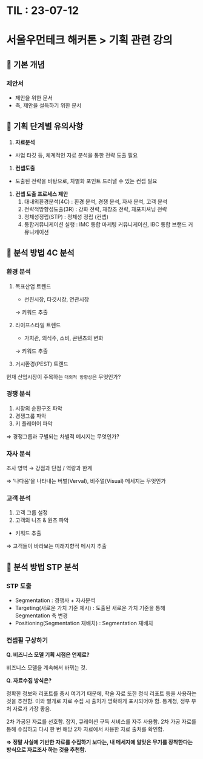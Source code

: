 # TIL : 23-07-12
# 서울우먼테크 해커톤 > 기획 관련 강의
## 📌 기본 개념

### 제안서

- 제안을 위한 문서
- 즉, 제안을 설득하기 위한 문서

## 📌 기획 단계별 유의사항

1. **자료분석**
- 사업 타깃 등, 체계적인 자료 분석을 통한 전략 도출 필요
1. **컨셉도출**
- 도출된 전략을 바탕으로, 차별화 포인트 드러낼 수 있는 컨셉 필요
1. **컨셉 도출 프로세스 제안**
    1. 대내외환경분석(4C) : 환경 분석, 경쟁 분석, 자사 분석, 고객 분석
    2. 전략적방향성도출(3R) : 강화 전략, 재창조 전략, 재포지셔닝 전략
    3. 정체성정립(STP) : 정체성 정립 (컨셉)
    4. 통합커뮤니케이션 실행 : IMC 통합 마케팅 커뮤니케이션, IBC 통합 브랜드 커뮤니케이션

## 📌 분석 방법 4C 분석

### 환경 분석

1. 목표산업 트렌드
    - 선진시장, 타깃시장, 연관시장
    
    → 키워드 추출
    
2. 라이프스타일 트렌드
    - 가치관, 의식주, 소비, 콘텐츠의 변화
    
    → 키워드 추출
    
3. 거시환경(PEST) 트렌드

현재 산업시장이 주목하는 `대외적 방향성`은 무엇인가?

### 경쟁 분석

1. 시장의 순환구조 파악
2. 경쟁그룹 파악
3. 키 플레이어 파악

⇒ 경쟁그룹과 구별되는 차별적 메시지는 무엇인가?

### 자사 분석

조사 영역  → 강점과 단점 / 역량과 한계

⇒ ‘나다움’을 나타내는 버벌(Verval), 비주얼(Visual) 메세지는 무엇인가

### 고객 분석

1. 고객 그룹 설정
2. 고객의 니즈 & 원츠 파악
- 키워드 추출

⇒ 고객들이 바라보는 미래지향적 메시지 추출

## 📌 분석 방법 STP 분석

### STP 도출

- Segmentation : 경쟁사 + 자사분석
- Targeting(새로운 가치 기준 제시) : 도출된 새로운 가치 기준을 통해 Segmentation 축 변경
- Positioning(Segmentation 재배치) : Segmentation 재배치

### 컨셉휠 구상하기


**Q. 비즈니스 모델 기획 시점은 언제로?**

비즈니스 모델을 계속해서 바뀌는 것.

**Q. 자료수집 방식은?**

정확한 정보와 리포트를 중시 여기기 때문에, 학술 자료 또한 정식 리포트 등을 사용하는 것을 추천함. 이와 별개로 자료 수집 시  출처가 명확하게 표시되어야 함. 통계청, 정부 부처 자료가 가장 좋음. 

2차 가공된 자료를 선호함. 잡지, 큐레이션 구독 서비스를 자주 사용함. 2차 가공 자료를 통해 수집하고 다시 한 번 해당 2차 자료에서 사용한 자료 출처를 확인함.

**⇒ 정말 사실에 기반한 자료를 수집하기 보다는, 내 메세지에 알맞은 무기를 장착한다는 방식으로 자료조사 하는 것을 추천함.**